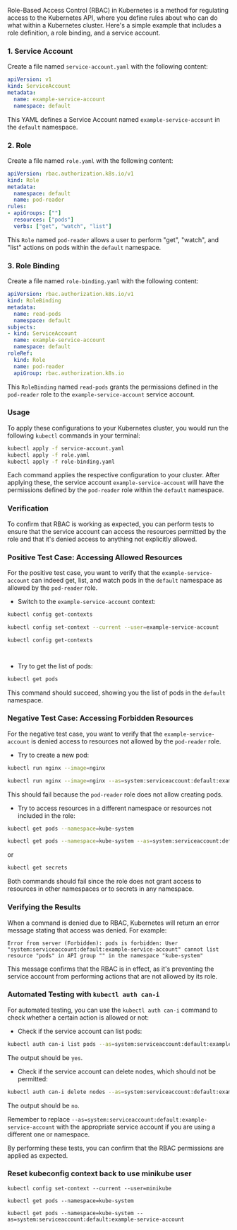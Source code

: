 Role-Based Access Control (RBAC) in Kubernetes is a method for regulating access to the Kubernetes API, where you define rules about who can do what within a Kubernetes cluster. Here's a simple example that includes a role definition, a role binding, and a service account.

### 1. Service Account
Create a file named `service-account.yaml` with the following content:

```yaml
apiVersion: v1
kind: ServiceAccount
metadata:
  name: example-service-account
  namespace: default

```
This YAML defines a Service Account named `example-service-account` in the `default` namespace.

### 2. Role
Create a file named `role.yaml` with the following content:

```yaml
apiVersion: rbac.authorization.k8s.io/v1
kind: Role
metadata:
  namespace: default
  name: pod-reader
rules:
- apiGroups: [""]
  resources: ["pods"]
  verbs: ["get", "watch", "list"]

```
This `Role` named `pod-reader` allows a user to perform "get", "watch", and "list" actions on pods within the `default` namespace.

### 3. Role Binding
Create a file named `role-binding.yaml` with the following content:

```yaml
apiVersion: rbac.authorization.k8s.io/v1
kind: RoleBinding
metadata:
  name: read-pods
  namespace: default
subjects:
- kind: ServiceAccount
  name: example-service-account
  namespace: default
roleRef:
  kind: Role
  name: pod-reader
  apiGroup: rbac.authorization.k8s.io

```
This `RoleBinding` named `read-pods` grants the permissions defined in the `pod-reader` role to the `example-service-account` service account.

### Usage
To apply these configurations to your Kubernetes cluster, you would run the following `kubectl` commands in your terminal:

```sh
kubectl apply -f service-account.yaml
kubectl apply -f role.yaml
kubectl apply -f role-binding.yaml

```
Each command applies the respective configuration to your cluster. After applying these, the service account `example-service-account` will have the permissions defined by the `pod-reader` role within the `default` namespace.


### Verification

To confirm that RBAC is working as expected, you can perform tests to ensure that the service account can access the resources permitted by the role and that it's denied access to anything not explicitly allowed.

### Positive Test Case: Accessing Allowed Resources
For the positive test case, you want to verify that the `example-service-account` can indeed get, list, and watch pods in the `default` namespace as allowed by the `pod-reader` role.


- Switch to the `example-service-account` context:

```sh
kubectl config get-contexts

kubectl config set-context --current --user=example-service-account

kubectl config get-contexts




```


- Try to get the list of pods:

```sh
kubectl get pods

```
This command should succeed, showing you the list of pods in the `default` namespace.

### Negative Test Case: Accessing Forbidden Resources
For the negative test case, you want to verify that the `example-service-account` is denied access to resources not allowed by the `pod-reader` role.


- Try to create a new pod:

```sh
kubectl run nginx --image=nginx

kubectl run nginx --image=nginx --as=system:serviceaccount:default:example-service-account

```
This should fail because the `pod-reader` role does not allow creating pods.


- Try to access resources in a different namespace or resources not included in the role:

```sh
kubectl get pods --namespace=kube-system

kubectl get pods --namespace=kube-system --as=system:serviceaccount:default:example-service-account

```
or

```sh
kubectl get secrets

```
Both commands should fail since the role does not grant access to resources in other namespaces or to secrets in any namespace.

### Verifying the Results
When a command is denied due to RBAC, Kubernetes will return an error message stating that access was denied. For example:

```vbnet
Error from server (Forbidden): pods is forbidden: User "system:serviceaccount:default:example-service-account" cannot list resource "pods" in API group "" in the namespace "kube-system"

```
This message confirms that the RBAC is in effect, as it's preventing the service account from performing actions that are not allowed by its role.

### Automated Testing with `kubectl auth can-i`
For automated testing, you can use the `kubectl auth can-i` command to check whether a certain action is allowed or not:


- Check if the service account can list pods:

```sh
kubectl auth can-i list pods --as=system:serviceaccount:default:example-service-account

```
The output should be `yes`.


- Check if the service account can delete nodes, which should not be permitted:

```sh
kubectl auth can-i delete nodes --as=system:serviceaccount:default:example-service-account

```
The output should be `no`.

Remember to replace `--as=system:serviceaccount:default:example-service-account` with the appropriate service account if you are using a different one or namespace.

By performing these tests, you can confirm that the RBAC permissions are applied as expected.

### Reset kubeconfig context back to use minikube user

```
kubectl config set-context --current --user=minikube

kubectl get pods --namespace=kube-system

kubectl get pods --namespace=kube-system --as=system:serviceaccount:default:example-service-account

```